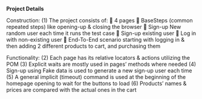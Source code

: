 **Project Details**

Construction:
(1)	The project consists of:
	4 pages
	BaseSteps (common repeated steps) like opening-up & closing the browser
	Sign-up New random user each time it runs the test case
	Sign-up existing user
	Log in with non-existing user 
	End-To-End scenario starting with logging in & then adding 2 different products to cart, and purchasing them

Functionality:
(2)	Each page has its relative locators & actions utilizing the POM
(3)	Explicit waits are mostly used in pages’ methods where needed
(4)	Sign-up using Fake data is used to generate a new sign-up user each time
(5)	A general implicit (timeout) command is used at the beginning of the homepage opening to wait for the buttons to load
(6)	Products’ names & prices are compared with the actual ones in the cart
